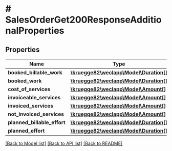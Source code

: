 # # SalesOrderGet200ResponseAdditionalProperties

## Properties

Name | Type | Description | Notes
------------ | ------------- | ------------- | -------------
**booked_billable_work** | [**\kruegge82\weclapp\Model\Duration[]**](Duration.md) |  | [optional]
**booked_work** | [**\kruegge82\weclapp\Model\Duration[]**](Duration.md) |  | [optional]
**cost_of_services** | [**\kruegge82\weclapp\Model\Amount[]**](Amount.md) |  | [optional]
**invoiceable_services** | [**\kruegge82\weclapp\Model\Amount[]**](Amount.md) |  | [optional]
**invoiced_services** | [**\kruegge82\weclapp\Model\Amount[]**](Amount.md) |  | [optional]
**not_invoiced_services** | [**\kruegge82\weclapp\Model\Amount[]**](Amount.md) |  | [optional]
**planned_billable_effort** | [**\kruegge82\weclapp\Model\Duration[]**](Duration.md) |  | [optional]
**planned_effort** | [**\kruegge82\weclapp\Model\Duration[]**](Duration.md) |  | [optional]

[[Back to Model list]](../../README.md#models) [[Back to API list]](../../README.md#endpoints) [[Back to README]](../../README.md)
